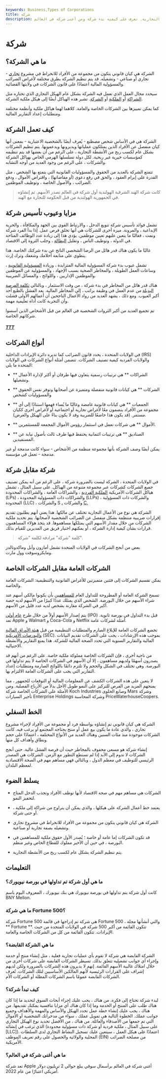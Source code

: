 ```yaml
---
keywords: Business,Types of Corporations
title: شركة
description: الشركة هي كيان قانوني يتكون من مجموعة من الأشخاص للانخراط في الأعمال التجارية. تعرف على كيفية بدء شركة ومن أغنى شركة في العالم.
---
```


# شركة
## ما هي الشركة؟

الشركة هي كيان قانوني يتكون من مجموعة من الأفراد للانخراط في مشروع [تجاري](/business) - تجاري أو صناعي - وتشغيله. قد يتم تنظيم الشركة بطرق مختلفة لأغراض الضرائب والمسؤولية المالية اعتمادًا على قانون الشركات في ولايتها القضائية.

سيحدد مجال العمل الذي تعمل فيه الشركة بشكل عام الهيكل التجاري الذي تختاره مثل [الشراكة](/partnership) أو [الملكية](/soleproprietorship) أو [الشركة](/corporation). تشير هذه الهياكل أيضًا إلى هيكل ملكية الشركة.

كما يمكن تمييزها بين الشركات الخاصة والعامة. كلاهما لهما هياكل ملكية وأنظمة مختلفة ومتطلبات إعداد التقارير المالية.

## كيف تعمل الشركة

الشركة هي في الأساس شخص مصطنع - يُعرف أيضًا بالشخصية الاعتبارية - بمعنى أنها كيان منفصل عن الأفراد الذين يمتلكون عملياتها ويديرونها ويدعمونها. يتم تنظيم الشركات بشكل عام لكسب ربح من الأنشطة التجارية ، على الرغم من أن بعضها قد يتم تنظيمه كمؤسسات خيرية غير ربحية. لكل دولة تسلسلها الهرمي الخاص بهياكل الشركة والشركات ، على الرغم من وجود العديد من أوجه التشابه.

تتمتع الشركة بالعديد من الحقوق والمسؤوليات القانونية التي يتمتع بها الشخص ، مثل القدرة على إبرام العقود ، والحق في رفع دعوى (أو مقاضاتها) ، واقتراض الأموال ، ودفع الضرائب ، والأصول الخاصة ، وتوظيف الموظفين.

> كانت شركة الهند الشرقية الهولندية أول شركة في العالم تصدر الأسهم. تم إنشاؤه في الجمهورية الهولندية من قبل الحكومة للتجارة مع الهند.

>

## مزايا وعيوب تأسيس شركة

تشمل فوائد تأسيس شركة تنويع الدخل ، والارتباط القوي بين الجهد والمكافأة ، والحرية الإبداعية ، والمرونة. ميزة أخرى للشركات هي أنها تخلق فرص عمل. إذا بدأ الفرد شركة ونمت ، فغالبًا ما يتعين عليهم تعيين موظفين. يؤدي هذا إلى زيادة عدد الوظائف المتاحة في الدولة ، وتوظيف الناس ، وتقليل [البطالة](/unemployment) ، وجلب الثروة إلى الاقتصاد.

غالبًا ما يكون هناك قدر هائل من الرضا الشخصي الناتج عن بدء شركتك الخاصة. هذا ينطوي على متابعة أحلامك وشغفك وترك إرث.

تشمل عيوب بدء شركة المسؤولية المالية المتزايدة ، وزيادة [المسؤولية القانونية](/liability) ، وساعات العمل الطويلة ، والمخاطر الصحية بسبب الإجهاد ، والمسؤولية عن الموظفين والموظفين الإداريين ، واللوائح ، والمسائل الضريبية.

هناك قدر هائل من المخاطر في بدء شركة ، من وقت الاستثمار ، وبالتالي [تكلفة الفرصة البديلة](/opportunitycost) من عدم العمل في وظيفة براتب ، إلى المخاطر المالية. يعد الفشل بالطبع أحد أكبر العيوب. ومع ذلك ، يشهد العديد من رواد الأعمال الناجحين أن أعمالهم الأولى فشلت وأن التجربة كانت أداة تعليمية مهمة.

تم تجميع العديد من أكبر الثروات الشخصية في العالم من قبل الأشخاص الذين أسسوا شركاتهم الخاصة.

<h5> <a href=""> TTT </a> </h5>

## أنواع الشركات

في الولايات المتحدة ، يحدد قانون الضرائب كما تديره دائرة الإيرادات الداخلية (IRS) والولايات الفردية كيفية تصنيف الشركات. تتضمن أمثلة أنواع الشركات في الولايات المتحدة ما يلي:

- ** الشراكات ** هي ترتيبات رسمية يتعاون فيها طرفان أو أكثر لإدارة الأعمال وتشغيلها.

- ** الشركات ** هي كيانات قانونية منفصلة ومتميزة عن أصحابها وتوفر نفس الحقوق والمسؤوليات كشخص

- ** الجمعيات ** هي كيانات قانونية غامضة وغالبًا ما يُساء فهمها استنادًا إلى أي مجموعة من الأفراد ينضمون معًا لأغراض تجارية أو اجتماعية أو لأغراض أخرى ككيان مستمر. (قد يكون هذا خاضعًا للضريبة وقد لا يكون بناءً على الهيكل والغرض).

- ** الأموال ** هي شركات تعمل في استثمار رؤوس الأموال المجمعة للمستثمرين.

- ** الصناديق ** هي ترتيبات ائتمانية يحتفظ فيها طرف ثالث بأصول نيابة عن المستفيدين.

يمكن أيضًا وصف الشركة بأنها مجموعة منظمة من الأشخاص - سواء كانت مدمجة أو غير مدمجة - تعمل في مؤسسة.

## شركة مقابل شركة

في الولايات المتحدة ، الشركة ليست بالضرورة شركة ، على الرغم من أنه يمكن تصنيف جميع الشركات كشركات عبر مجموعة متنوعة من الهياكل. على سبيل المثال ، تشمل هياكل الشركات الأمريكية [الملكية الفردية](/soleproprietorship) ، والشراكات العامة ، والشراكات المحدودة (LPs) ، والشراكات ذات المسؤولية المحدودة (LLPs) ، والشركات ذات المسؤولية المحدودة (LLC) ، والشركات S [،](/subchapters) والشركات [C.](/c-corporation)

الشركة هي نوع من الأعمال التجارية تختلف عن مالكها. هذا يعني أنهم يطلبون تقديم إقرارات ضريبية منتظمة بشكل منفصل عن الضرائب الشخصية لأصحابها. يتم تحديد ملكية الشركات من خلال مقدار الأسهم التي يمتلكها مساهموها. قد يتخذ هؤلاء المساهمون قرارات بشأن كيفية إدارة الشركة ، أو يمكنهم اختيار فريق من المديرين للقيام بذلك.

> كلمة "شركة" مرادفة لكلمة "شركة".

>

بعض من أنجح الشركات في الولايات المتحدة تشمل أمازون وأبل وماكدونالدز ومايكروسوفت وول مارت.

## الشركات العامة مقابل الشركات الخاصة

يمكن تقسيم الشركات إلى فئتين متميزتين للأغراض القانونية والتنظيمية: الشركات العامة والخاصة.

تسمح الشركة العامة أو المطروحة للتداول العام [للمساهمين](/shareholder) بأن يكونوا مالكي أسهم عند شراء الأسهم من خلال البورصة. الشخص الذي يمتلك عددًا كبيرًا من الأسهم لديه حصة أكبر في الشركة مقارنة بشخص لديه عدد قليل من الأسهم.

يتم إصدار الأسهم أولاً من خلال طرح [عام أولي](/ipo) (IPO) قبل بدء التداول في بورصة ثانوية. تعد Apple و Walmart و Coca-Cola و Netflix أمثلة لشركات عامة.

تخضع الشركات العامة للإبلاغ الصارم والمتطلبات التنظيمية من قبل [هيئة الأوراق المالية والبورصات الأمريكية](/sec) (SEC). بموجب هذه الإرشادات ، يجب على الشركات تقديم البيانات المالية والتقارير السنوية التي تحدد الصحة المالية للشركة. هذا يمنع التقارير والأنشطة الاحتيالية.

من ناحية أخرى ، فإن الشركات الخاصة مملوكة ملكية خاصة. على الرغم من أنهم قد يصدرون أسهمًا ولديهم مساهمون ، إلا أن الأسهم في الشركات الخاصة لا يتم تداولها في البورصة. وهي تختلف في الشكل والحجم ولا تلتزم دائمًا باللوائح الصارمة ومتطلبات إعداد التقارير التي يجب على الشركات العامة الالتزام بها.

لا يتعين على هذه الشركات الكشف عن المعلومات المالية أو التوقعات للجمهور ، مما يمنحهم المزيد من الفرص للتركيز على النمو طويل الأجل بدلاً من الأرباح الفصلية. ومن الأمثلة على الشركات الخاصة شركة Koch Industries وصانع الحلوى Mars وشركة تأجير السيارات Enterprise Holdings وشركة المحاسبة PriceWaterhouseCoopers.

## الخط السفلي

الشركة هي كيان قانوني تم إنشاؤه بواسطة فرد أو مجموعة من الأفراد لإجراء مشروع تجاري ، والذي عادة ما يكون بيع عمل أو منتج يحتاجه المجتمع أو يرغب فيه. كانت الشركات موجودة منذ مئات السنين وهناك العديد من الأنواع المختلفة ، اعتمادًا على حجم ونطاق وأهداف كل منها.

إنشاء شركة هو مسعى محفوف بالمخاطر حيث أن فرصة الفشل عالية. حتى أنجح الشركات لا تدوم إلى الأبد إذا لم تستطع التطور مع الزمن. الشركات هي المصدر الرئيسي للتوظيف في معظم الدول ، وبالتالي فهي مساهم مهم في الصحة الاقتصادية لمعظم البلدان.

## يسلط الضوء

- الشركات هي مساهم مهم في صحة الاقتصاد لأنها توظف الأفراد وتجذب الدخل المتاح لتحفيز النمو.

- يعتمد خط أعمال الشركة على هيكلها ، والذي يمكن أن يتراوح من شراكة إلى ملكية ، أو حتى شركة.

- الشركة هي كيان قانوني يتكون من مجموعة من الأفراد للانخراط في مشروع تجاري وتشغيله بصفة تجارية أو صناعية.

- قد تكون الشركات إما عامة أو خاصة ؛ يُصدر الأول حقوق ملكية للمساهمين في البورصة ، في حين أن الأخير مملوك للقطاع الخاص وغير منظم.

- يتم تنظيم الشركة بشكل عام لكسب ربح من الأنشطة التجارية.

## التعليمات

### ما هي أول شركة تم تداولها في بورصة نيويورك؟

كانت أول شركة يتم تداولها في بورصة نيويورك هي بنك نيويورك ، المعروف اليوم باسم BNY Mellon.

### ما هي شركة Fortune 500؟

شركة Fortune 500 هي شركة تم إدراجها في قائمة Fortune 500 ، والتي أنشأتها مجلة ** Fortune **. تتكون القائمة من أكبر 500 شركة في الولايات المتحدة من حيث الإيرادات. تتكون القائمة من كل من الشركات الخاصة والعامة.

### ما هي الشركة القابضة؟

الشركة القابضة هي شركة لا تقوم بأي عمليات تجارية فعلية ، مثل إنشاء منتج أو خدمة وإجراء أي جوانب تشغيلية تتعلق بذلك. تسيطر الشركات القابضة على شركات أخرى من خلال امتلاك غالبية الأسهم القائمة. إنهم لا يديرون هذه الشركات بالضرورة ولكن لديهم إشراف على القرارات الرئيسية لأنهم المالكين الأساسيين لتلك الشركات. تُعرف الشركات القابضة عمومًا باسم الشركات المظلة أو الشركات الأم.

### كيف تبدأ شركة؟

لبدء شركة تحتاج إلى فكرة. من هناك ، يجب عليك إجراء أبحاث السوق لتحديد ما إذا كان هناك طلب على المنتج أو الخدمة وما إذا كان هناك أي مزايا تنافسية يمكنك تقديمها. من هناك ، يجب عليك إنشاء خطة عمل تحدد الهيكل والأساس والمهمة والأهداف وجميع جوانب عملك. الخطوة التالية هي تمويل عملك ، سواء من مدخراتك الشخصية أو الأموال التي تم جمعها من الأصدقاء والعائلة. من هناك ، من الأفضل تحديد نوع الهيكل التجاري الذي ترغب في إنشائه (على سبيل المثال ، ملكية فردية أو شركة ذات مسؤولية محدودة [LLC]). اعتمادًا على هيكل العمل ، سيتعين عليك تسجيل النشاط التجاري لدى السلطات المحلية والولائية والحصول على رقم تعريف الموظف (EIN) من مصلحة الضرائب الأمريكية.

### ما هي أغنى شركة في العالم؟

تعد شركة Apple أغنى شركة في العالم برأسمال سوقي يبلغ حوالي 2 تريليون دولار أمريكي اعتبارًا من عام 2022.

